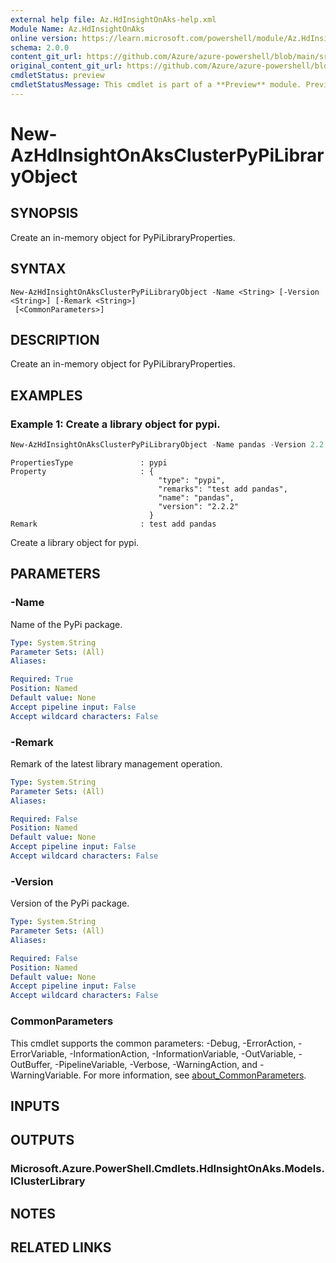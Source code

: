 ```yaml
---
external help file: Az.HdInsightOnAks-help.xml
Module Name: Az.HdInsightOnAks
online version: https://learn.microsoft.com/powershell/module/Az.HdInsightOnAks/new-azhdinsightonaksclusterpypilibraryobject
schema: 2.0.0
content_git_url: https://github.com/Azure/azure-powershell/blob/main/src/HdInsightOnAks/HdInsightOnAks/help/New-AzHdInsightOnAksClusterPyPiLibraryObject.md
original_content_git_url: https://github.com/Azure/azure-powershell/blob/main/src/HdInsightOnAks/HdInsightOnAks/help/New-AzHdInsightOnAksClusterPyPiLibraryObject.md
cmdletStatus: preview
cmdletStatusMessage: This cmdlet is part of a **Preview** module. Preview versions aren't recommended for use in production environments. For more information, see https://aka.ms/azps-refstatus.
---
```


# New-AzHdInsightOnAksClusterPyPiLibraryObject

## SYNOPSIS
Create an in-memory object for PyPiLibraryProperties.

## SYNTAX

```
New-AzHdInsightOnAksClusterPyPiLibraryObject -Name <String> [-Version <String>] [-Remark <String>]
 [<CommonParameters>]
```

## DESCRIPTION
Create an in-memory object for PyPiLibraryProperties.

## EXAMPLES

### Example 1: Create a library object for pypi.
```powershell
New-AzHdInsightOnAksClusterPyPiLibraryObject -Name pandas -Version 2.2.2 -Remark "Pandas Lib."
```

```output
PropertiesType               : pypi
Property                     : {
                                 "type": "pypi",
                                 "remarks": "test add pandas",
                                 "name": "pandas",
                                 "version": "2.2.2"
                               }
Remark                       : test add pandas
```

Create a library object for pypi.

## PARAMETERS

### -Name
Name of the PyPi package.

```yaml
Type: System.String
Parameter Sets: (All)
Aliases:

Required: True
Position: Named
Default value: None
Accept pipeline input: False
Accept wildcard characters: False
```

### -Remark
Remark of the latest library management operation.

```yaml
Type: System.String
Parameter Sets: (All)
Aliases:

Required: False
Position: Named
Default value: None
Accept pipeline input: False
Accept wildcard characters: False
```

### -Version
Version of the PyPi package.

```yaml
Type: System.String
Parameter Sets: (All)
Aliases:

Required: False
Position: Named
Default value: None
Accept pipeline input: False
Accept wildcard characters: False
```

### CommonParameters
This cmdlet supports the common parameters: -Debug, -ErrorAction, -ErrorVariable, -InformationAction, -InformationVariable, -OutVariable, -OutBuffer, -PipelineVariable, -Verbose, -WarningAction, and -WarningVariable. For more information, see [about_CommonParameters](http://go.microsoft.com/fwlink/?LinkID=113216).

## INPUTS

## OUTPUTS

### Microsoft.Azure.PowerShell.Cmdlets.HdInsightOnAks.Models.IClusterLibrary

## NOTES

## RELATED LINKS
